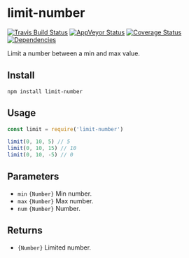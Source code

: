 # limit-number

[![Travis Build Status](https://travis-ci.org/electerious/limit-number.svg?branch=master)](https://travis-ci.org/electerious/limit-number) [![AppVeyor Status](https://ci.appveyor.com/api/projects/status/7c43an7agjbo1bud?svg=true)](https://ci.appveyor.com/project/electerious/limit-number) [![Coverage Status](https://coveralls.io/repos/github/electerious/limit-number/badge.svg?branch=master)](https://coveralls.io/github/electerious/limit-number?branch=master) [![Dependencies](https://david-dm.org/electerious/limit-number.svg)](https://david-dm.org/electerious/limit-number#info=dependencies)

Limit a number between a min and max value.

## Install

```
npm install limit-number
```

## Usage

```js
const limit = require('limit-number')

limit(0, 10, 5) // 5
limit(0, 10, 15) // 10
limit(0, 10, -5) // 0
```

## Parameters

- `min` `{Number}` Min number.
- `max` `{Number}` Max number.
- `num` `{Number}` Number.

## Returns

- `{Number}` Limited number.
